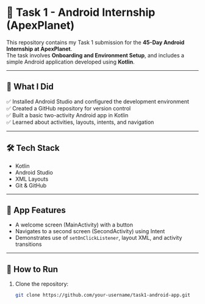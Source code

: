 # 📱 Task 1 - Android Internship (ApexPlanet)

This repository contains my Task 1 submission for the **45-Day Android Internship at ApexPlanet**.  
The task involves **Onboarding and Environment Setup**, and includes a simple Android application developed using **Kotlin**.

---

## 🔧 What I Did

✅ Installed Android Studio and configured the development environment  
✅ Created a GitHub repository for version control  
✅ Built a basic two-activity Android app in Kotlin  
✅ Learned about activities, layouts, intents, and navigation

---

## 🛠️ Tech Stack

- Kotlin  
- Android Studio  
- XML Layouts  
- Git & GitHub

---

## 📲 App Features

- A welcome screen (MainActivity) with a button  
- Navigates to a second screen (SecondActivity) using Intent  
- Demonstrates use of `setOnClickListener`, layout XML, and activity transitions

---

## 🧪 How to Run

1. Clone the repository:
   ```bash
   git clone https://github.com/your-username/task1-android-app.git
